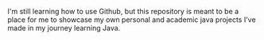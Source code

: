 I'm still learning how to use Github, but this repository is meant to be a place for me to showcase my own personal and academic java projects I've made in my journey learning Java.

